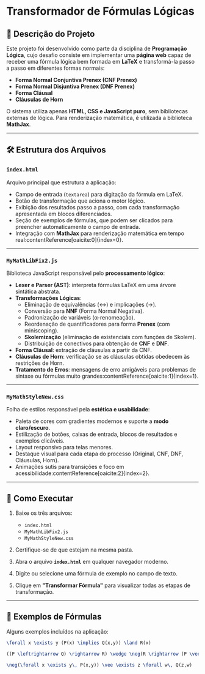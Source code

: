 # Transformador de Fórmulas Lógicas

## 📌 Descrição do Projeto
Este projeto foi desenvolvido como parte da disciplina de **Programação Lógica**, cujo desafio consiste em implementar uma **página web** capaz de receber uma fórmula lógica bem formada em **LaTeX** e transformá-la passo a passo em diferentes formas normais:

- **Forma Normal Conjuntiva Prenex (CNF Prenex)**  
- **Forma Normal Disjuntiva Prenex (DNF Prenex)**  
- **Forma Cláusal**  
- **Cláusulas de Horn**

O sistema utiliza apenas **HTML, CSS e JavaScript puro**, sem bibliotecas externas de lógica. Para renderização matemática, é utilizada a biblioteca **MathJax**.

---

## 🛠 Estrutura dos Arquivos

### `index.html`
Arquivo principal que estrutura a aplicação:
- Campo de entrada (`textarea`) para digitação da fórmula em LaTeX.  
- Botão de transformação que aciona o motor lógico.  
- Exibição dos resultados passo a passo, com cada transformação apresentada em blocos diferenciados.  
- Seção de exemplos de fórmulas, que podem ser clicados para preencher automaticamente o campo de entrada.  
- Integração com **MathJax** para renderização matemática em tempo real:contentReference[oaicite:0]{index=0}.

---

### `MyMathLibFix2.js`
Biblioteca JavaScript responsável pelo **processamento lógico**:
- **Lexer e Parser (AST)**: interpreta fórmulas LaTeX em uma árvore sintática abstrata.  
- **Transformações Lógicas**:
  - Eliminação de equivalências (↔) e implicações (→).  
  - Conversão para **NNF** (Forma Normal Negativa).  
  - Padronização de variáveis (α-renomeação).  
  - Reordenação de quantificadores para forma **Prenex** (com miniscoping).  
  - **Skolemização** (eliminação de existenciais com funções de Skolem).  
  - Distribuição de conectivos para obtenção de **CNF** e **DNF**.  
- **Forma Cláusal**: extração de cláusulas a partir da CNF.  
- **Cláusulas de Horn**: verificação se as cláusulas obtidas obedecem às restrições de Horn.  
- **Tratamento de Erros**: mensagens de erro amigáveis para problemas de sintaxe ou fórmulas muito grandes:contentReference[oaicite:1]{index=1}.

---

### `MyMathStyleNew.css`
Folha de estilos responsável pela **estética e usabilidade**:
- Paleta de cores com gradientes modernos e suporte a **modo claro/escuro**.  
- Estilização de botões, caixas de entrada, blocos de resultados e exemplos clicáveis.  
- Layout responsivo para telas menores.  
- Destaque visual para cada etapa do processo (Original, CNF, DNF, Cláusulas, Horn).  
- Animações sutis para transições e foco em acessibilidade:contentReference[oaicite:2]{index=2}.

---

## 🚀 Como Executar
1. Baixe os três arquivos:
   - `index.html`
   - `MyMathLibFix2.js`
   - `MyMathStyleNew.css`

2. Certifique-se de que estejam na mesma pasta.

3. Abra o arquivo **`index.html`** em qualquer navegador moderno.

4. Digite ou selecione uma fórmula de exemplo no campo de texto.

5. Clique em **"Transformar Fórmula"** para visualizar todas as etapas de transformação.

---

## 🧪 Exemplos de Fórmulas
Alguns exemplos incluídos na aplicação:

```latex
\forall x \exists y (P(x) \implies Q(x,y)) \land R(x)

((P \leftrightarrow Q) \rightarrow R) \wedge \neg(R \rightarrow (P \vee Q))

\neg(\forall x \exists y\, P(x,y)) \vee \exists z \forall w\, Q(z,w)
